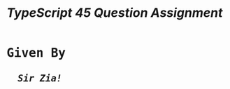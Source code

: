 <h1><em>TypeScript 45 Question Assignment</em></h1>
<pre><h1>Given By<h2><i><strong>  Sir Zia!</strong></i></h2></pre>
